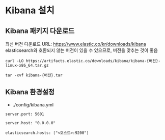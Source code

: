 # Kibana 설치

## Kibana 패키지 다운로드
최신 버전 다운로드 URL: https://www.elastic.co/kr/downloads/kibana<br>
elasticsearch와 호환되지 않는 버전이 있을 수 있으므로, 버전을 맞추는 것이 좋음

```
curl -LO https://artifacts.elastic.co/downloads/kibana/kibana-{버전}-linux-x86_64.tar.gz

tar -xvf kibana-{버전}.tar
```

## Kibana 환경설정
- ./config/kibana.yml
```
server.port: 5601

server.host: "0.0.0.0"

elasticsearch.hosts: ["<호스트>:9200"]
```

